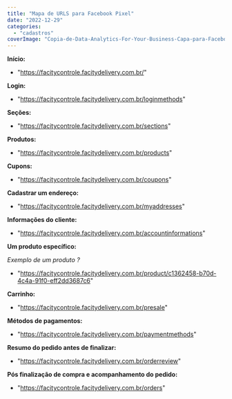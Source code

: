 ```yaml
---
title: "Mapa de URLS para Facebook Pixel"
date: "2022-12-29"
categories: 
  - "cadastros"
coverImage: "Copia-de-Data-Analytics-For-Your-Business-Capa-para-Facebook-1640-×-724-px.png"
---
```


**Início:**

- "https://facitycontrole.facitydelivery.com.br/"

**Login:**

- "https://facitycontrole.facitydelivery.com.br/loginmethods"

**Seções:**

- "https://facitycontrole.facitydelivery.com.br/sections"

**Produtos:**

- "https://facitycontrole.facitydelivery.com.br/products"

**Cupons:**

- "https://facitycontrole.facitydelivery.com.br/coupons"

**Cadastrar um endereço:**

- "https://facitycontrole.facitydelivery.com.br/myaddresses"

**Informações do cliente:**

- "https://facitycontrole.facitydelivery.com.br/accountinformations"

**Um produto específico:**

_Exemplo de um produto ?_

- "https://facitycontrole.facitydelivery.com.br/product/c1362458-b70d-4c4a-91f0-eff2dd3687c6"

**Carrinho:**

- "https://facitycontrole.facitydelivery.com.br/presale"

**Métodos de pagamentos:**

- "https://facitycontrole.facitydelivery.com.br/paymentmethods"

**Resumo do pedido antes de finalizar:**

- "https://facitycontrole.facitydelivery.com.br/orderreview"

**Pós finalização de compra e acompanhamento do pedido:**

- "https://facitycontrole.facitydelivery.com.br/orders"